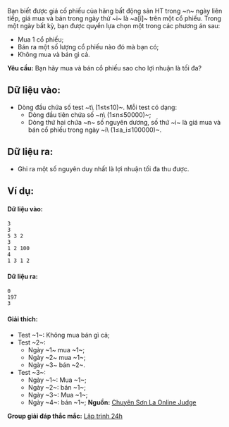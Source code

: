 Bạn biết được giá cố phiếu của hãng bất động sản HT trong ~n~ ngày liên tiếp, giá mua và bán trong ngày thứ ~i~ là ~a[i]~ trên một cổ phiếu. Trong một ngày bất kỳ, bạn được quyền lựa chọn một trong các phương án sau:
- Mua 1 cổ phiếu;
- Bán ra một số lượng cổ phiếu nào đó mà bạn có;
- Không mua và bán gì cả.

**Yêu cầu:** Bạn hãy mua và bán cổ phiếu sao cho lợi nhuận là tối đa?

## Dữ liệu vào:
- Dòng đầu chứa số test ~t\ (1≤t≤10)~. Mỗi test có dạng:
	- Dòng đầu tiên chứa số ~n\ (1≤n≤50000)~;
	- Dòng thứ hai chứa ~n~ số nguyên dương, số thứ ~i~ là giá mua và bán cổ phiếu trong ngày ~i\ (1≤a_i≤100000)~.

## Dữ liệu ra:
- Ghi ra một số nguyên duy nhất là lợi nhuận tối đa thu được.

## Ví dụ:
#### Dữ liệu vào:
```
3
3
5 3 2
3
1 2 100
4
1 3 1 2
```

#### Dữ liệu ra:
```
0
197
3
```

#### Giải thích:
- Test ~1~: Không mua bán gì cả;
- Test ~2~:
	- Ngày ~1~ mua ~1~;
	- Ngày ~2~ mua ~1~;
	- Ngày ~3~ bán ~2~.
- Test ~3~:
	- Ngày ~1~: Mua ~1~;
	- Ngày ~2~: bán ~1~;
	- Ngày ~3~: Mua ~1~;
	- Ngày ~4~: bán ~1~;
**Nguồn:** [Chuyên Sơn La Online Judge](http://csloj.ddns.net/)

**Group giải đáp thắc mắc:** [Lập trình 24h](https://www.facebook.com/groups/1386904321519984)